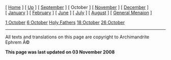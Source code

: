 \[ [Home](index.md) \] \[ [Up](menaion.md) \] \[ [September](sep-int.md) \] \[ October \] \[ [November](nov-int.md) \] \[ [December](dec-int.md) \] \[ [January](jan-int.md) \] \[ [February](february.md) \] \[ [June](Menaion-June.md) \] \[ [July](july1.md) \] \[ [August](aug.md) \] \[ [General Menaion](general.md) \]

[1 October](1october.md)
[6 October](6october.md)
[Holy Fathers](octpate.md)
[18 October](18october.md)
[26 October](26oct.md)

------------------------------------------------------------------------

All texts and translations on this page are copyright to
Archimandrite Ephrem Â©

**This page was last updated on 03 November 2008**

